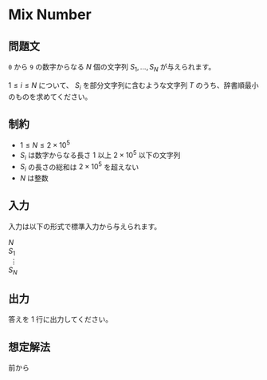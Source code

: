 # Mix Number

## 問題文

`0` から `9` の数字からなる $N$ 個の文字列 $S_1, \dots, S_N$ が与えられます。

$1 \le i \le N$ について、 $S_i$ を部分文字列に含むような文字列 $T$ のうち、辞書順最小のものを求めてください。

## 制約

- $1 \le N \le 2 \times 10^5$
- $S_i$ は数字からなる長さ $1$ 以上 $2 \times 10^5$ 以下の文字列
- $S_i$ の長さの総和は $2 \times 10^5$ を超えない
- $N$ は整数

## 入力

入力は以下の形式で標準入力から与えられます。

<div class="code-math">

$N$ \
$S_1$ \
$\ \vdots$ \
$S_N$

</div>

## 出力

答えを $1$ 行に出力してください。

## 想定解法

前から
